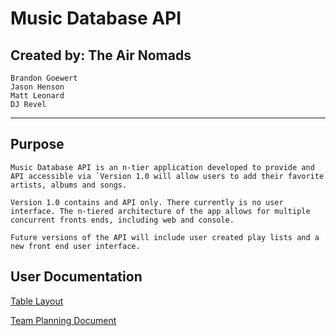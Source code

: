 # Music Database API 

## Created by: The Air Nomads
    Brandon Goewert 
    Jason Henson
    Matt Leonard 
    DJ Revel
---

## Purpose
    Music Database API is an n-tier application developed to provide and API accessible via `Version 1.0 will allow users to add their favorite artists, albums and songs.   

    Version 1.0 contains and API only. There currently is no user interface. The n-tiered architecture of the app allows for multiple concurrent fronts ends, including web and console.  
    
    Future versions of the API will include user created play lists and a new front end user interface. 
## User Documentation
[Table Layout](https://dbdiagram.io/d/61eeb6f37cf3fc0e7c5d65e9) 

[Team Planning Document](https://docs.google.com/document/d/1wR3rujW5C1AqqlrFqaPAksAPUzq1kbM4UrkeW9rarZU/edit#)
